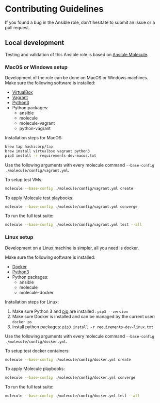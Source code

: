 # Contributing Guidelines

If you found a bug in the Ansible role, don't hesitate to submit an issue or a 
pull request.

## Local development

Testing and validation of this Ansible role is based on 
[Ansible Molecule](https://molecule.readthedocs.io/en/latest/).

### MacOS or Windows setup

Development of the role can be done on MacOS or Windows machines. Make sure the
following software is installed:

- [VirtualBox](https://www.virtualbox.org/wiki/Downloads)
- [Vagrant](https://www.vagrantup.com/downloads)
- [Python3](https://www.python.org/downloads)
- Python packages:
  - ansible 
  - molecule
  - molecule-vagrant
  - python-vagrant

Installation steps for MacOS:

```sh
brew tap hashicorp/tap
brew install virtualbox vagrant python3
pip3 install -r requirements-dev-macos.txt
```

Use the following arguments with every molecule command 
`--base-config ./molecule/config/vagrant.yml`.

To setup test VMs:
```sh
molecule --base-config ./molecule/config/vagrant.yml create
```

To apply Molecule test playbooks:
```sh
molecule --base-config ./molecule/config/vagrant.yml converge
```

To run the full test suite:
```sh
molecule --base-config ./molecule/config/vagrant.yml test --all
```

### Linux setup

Development on a Linux machine is simpler, all you need is docker. 

Make sure the following software is installed:

- [Docker](https://docs.docker.com/get-docker/)
- [Python3](https://www.python.org/downloads)
- Python packages:
  - ansible 
  - molecule
  - molecule-docker

Installation steps for Linux:

1. Make sure Python 3 and [pip](https://pip.pypa.io/en/stable/installing/) are installed : `pip3 --version`
1. Make sure Docker is installed and can be managed by the current user: `docker ps`
1. Install python packages: `pip3 install -r requirements-dev-linux.txt`

Use the following arguments with every molecule command 
`--base-config ./molecule/config/docker.yml`.

To setup test docker containers:
```sh
molecule --base-config ./molecule/config/docker.yml create
```

To apply Molecule playbooks:
```sh
molecule --base-config ./molecule/config/docker.yml converge
```

To run the full test suite:
```sh
molecule --base-config ./molecule/config/docker.yml test --all
```
